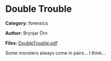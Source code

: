# Double Trouble
**Category:** forensics

**Author:** Brynjar Örn

**Files:** [DoubleTrouble.pdf](./DoubleTrouble.pdf)

Some monsters always come in pairs... I think...
